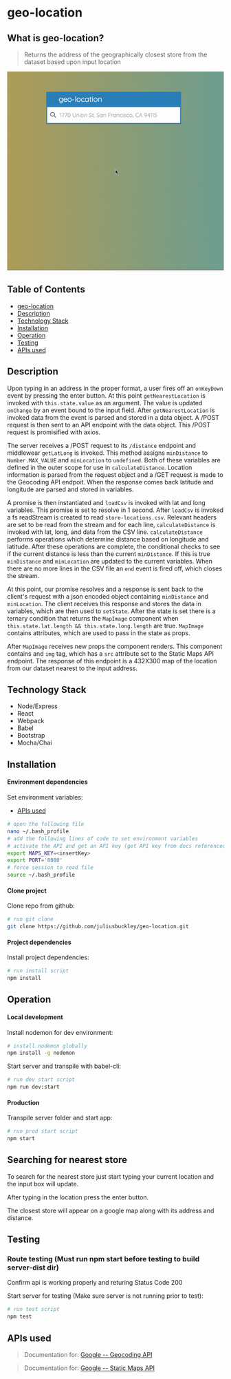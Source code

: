 # geo-location
## What is geo-location?
 > Returns the address of the geographically closest store from the dataset based upon input location
 
 ![geo-location Demo](./geo-location.gif "geo-location Demo gif")
 
## Table of Contents

* [geo-location](#geo-location)
* [Description](#description)
* [Technology Stack](#technology-stack)
* [Installation](#installation)
* [Operation](#operation)
* [Testing](#testing)
* [APIs used](#apis-used)

## Description 

Upon typing in an address in the proper format, a user fires off an `onKeyDown` event by pressing the enter button. At this point `getNearestLocation` is invoked with `this.state.value` as an argument.  The value is updated `onChange` by an event bound to the input field. After `getNearestLocation` is invoked data from the event is parsed and stored in a data object. A /POST request is then sent to an API endpoint with the data object. This /POST request is promisified with axios.

The server receives a /POST request to its `/distance` endpoint and middlewear `getLatLong` is invoked. This method assigns `minDistance` to `Number.MAX_VALUE` and `minLocation` to `undefined`. Both of these variables are defined in the outer scope for use in `calculateDistance`. Location information is parsed from the request object and a /GET request is made to the Geocoding API endpoit. When the response comes back latitude and longitude are parsed and stored in variables.

A promise is then instantiated and `loadCsv` is invoked with lat and long variables. This promise is set to resolve in 1 second. After `loadCsv` is invoked a fs readStream is created to read `store-locations.csv`. Relevant headers are set to be read from the stream and for each line, `calculateDistance` is invoked with lat, long, and data from the CSV line. `calculateDistance` performs operations which determine distance based on longitude and latitude. After these operations are complete, the conditional checks to see if the current distance is less than the current `minDistance`. If this is true `minDistance` and `minLocation` are updated to the current variables. When there are no more lines in the CSV file an `end` event is fired off, which closes the stream.

At this point, our promise resolves and a response is sent back to the client's request with a json encoded object containing `minDistance` and `minLocation`. The client receives this response and stores the data in variables, which are then used to `setState`. After the state is set there is a ternary condition that returns the `MapImage` component when `this.state.lat.length && this.state.long.length` are true. `MapImage` contains attributes, which are used to pass in the state as props.

After `MapImage` receives new props the component renders. This component contains and `img` tag, which has a `src` attribute set to the Static Maps API endpoint. The response of this endpoint is a 432X300 map of the location from our dataset nearest to the input address.

## Technology Stack

 * Node/Express
 * React
 * Webpack
 * Babel
 * Bootstrap
 * Mocha/Chai

## Installation

#### Environment dependencies

Set environment variables:
* [APIs used](#apis-used)
```sh
# open the following file
nano ~/.bash_profile
# add the following lines of code to set environment variables
# activate the API and get an API key (get API key from docs referenced in APIs used)
export MAPS_KEY=<insertKey>
export PORT='8080'
# force session to read file
source ~/.bash_profile
```

#### Clone project
Clone repo from github:
```sh
# run git clone
git clone https://github.com/juliusbuckley/geo-location.git
```

#### Project dependencies

Install project dependencies:
```sh
# run install script
npm install
```

## Operation

#### Local development

Install nodemon for dev environment:
```sh
# install nodemon globally 
npm install -g nodemon
```

Start server and transpile with babel-cli:
```sh
# run dev start script
npm run dev:start
```
#### Production

Transpile server folder and start app: 
```sh
# run prod start script
npm start
```

## Searching for nearest store
To search for the nearest store just start typing your current location and the input box will update.

After typing  in the location press the enter button.

The closest store will appear on a google map along with its address and distance.

## Testing 

### Route testing (Must run npm start before testing to build server-dist dir)

Confirm api is working properly and returing Status Code 200

Start server for testing (Make sure server is not running prior to test): 
```sh
# run test script
npm test
```

## APIs used
> Documentation for:
[Google -- Geocoding API](https://developers.google.com/maps/documentation/geocoding/start "Google -- Geocoding API")

> Documentation for:
[Google -- Static Maps API](https://developers.google.com/maps/documentation/static-maps/intro "Google -- Static Maps API")
